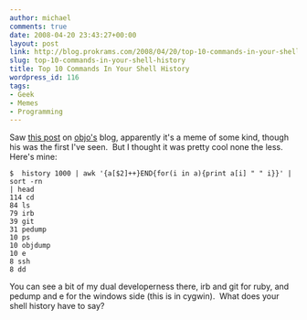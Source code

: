 ```yaml
---
author: michael
comments: true
date: 2008-04-20 23:43:27+00:00
layout: post
link: http://blog.prokrams.com/2008/04/20/top-10-commands-in-your-shell-history/
slug: top-10-commands-in-your-shell-history
title: Top 10 Commands In Your Shell History
wordpress_id: 116
tags:
- Geek
- Memes
- Programming
---
```


Saw [this post](http://objo.com/2008/4/19/history-blog-meme) on [objo's](http://twitter.com/objo) blog, apparently it's a meme of some kind, though his was the first I've seen.  But I thought it was pretty cool none the less.  Here's mine:

    
    $  history 1000 | awk '{a[$2]++}END{for(i in a){print a[i] " " i}}' | sort -rn
    | head
    114 cd
    84 ls
    79 irb
    39 git
    31 pedump
    10 ps
    10 objdump
    10 e
    8 ssh
    8 dd


You can see a bit of my dual developerness there, irb and git for ruby, and pedump and e for the windows side (this is in cygwin).  What does your shell history have to say?
